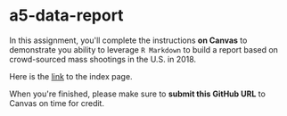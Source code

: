 # a5-data-report
In this assignment, you'll complete the instructions **on Canvas** to demonstrate you ability to leverage `R Markdown` to build a report based on crowd-sourced mass shootings in the U.S. in 2018.  

Here is the [link](https://info201a-s19.github.io/a5-htutk/) to the index page.

When you're finished, please make sure to **submit this GitHub URL** to Canvas on time for credit.
